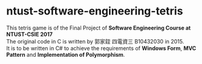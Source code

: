 # ntust-software-engineering-tetris  
This tetris game is of the Final Project of __Software Engineering Course at NTUST-CSIE 2017__  
The original code in C is written by 郭家銍 四電資三 B10432030 in 2015.  
It is to be written in C# to achieve the requirements of __Windows Form__, __MVC Pattern__ and __Implementation of Polymorphism__. 
